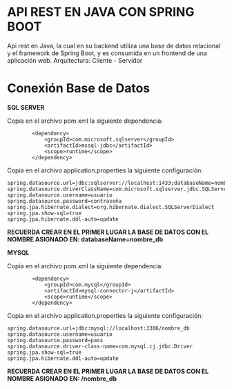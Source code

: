 # API REST EN JAVA CON SPRING BOOT

Api rest en Java, la cual en su backend utiliza una base de datos relacional y el framework de Spring Boot, y es consumida en un frontend de una aplicación web. 
Arquitectura: Cliente - Servidor

# Conexión Base de Datos 

**SQL SERVER**

Copia en el archivo pom.xml la siguiente dependencia:

```
		<dependency>
			<groupId>com.microsoft.sqlserver</groupId>
			<artifactId>mssql-jdbc</artifactId>
			<scope>runtime</scope>
		</dependency>
```

Copia en el archivo application.properties la siguiente configuración:

```
spring.datasource.url=jdbc:sqlserver://localhost:1433;databaseName=nombre_db;encrypt=true;trustServerCertificate=true;
spring.datasource.driverClassName=com.microsoft.sqlserver.jdbc.SQLServerDriver
spring.datasource.username=usuario
spring.datasource.password=contraseña
spring.jpa.hibernate.dialect=org.hibernate.dialect.SQLServerDialect
spring.jpa.show-sql=true
spring.jpa.hibernate.ddl-auto=update
```
**RECUERDA CREAR EN EL PRIMER LUGAR LA BASE DE DATOS CON EL NOMBRE ASIGNADO EN: databaseName=nombre_db**

**MYSQL**

Copia en el archivo pom.xml la siguiente dependencia:

```
		<dependency>
			<groupId>com.mysql</groupId>
			<artifactId>mysql-connector-j</artifactId>
			<scope>runtime</scope>
		</dependency>
```

Copia en el archivo application.properties la siguiente configuración:

```
spring.datasource.url=jdbc:mysql://localhost:3306/nombre_db
spring.datasource.username=usuario
spring.datasource.password=pass
spring.datasource.driver-class-name=com.mysql.cj.jdbc.Driver
spring.jpa.show-sql=true
spring.jpa.hibernate.ddl-auto=update
```
**RECUERDA CREAR EN EL PRIMER LUGAR LA BASE DE DATOS CON EL NOMBRE ASIGNADO EN: /nombre_db**
